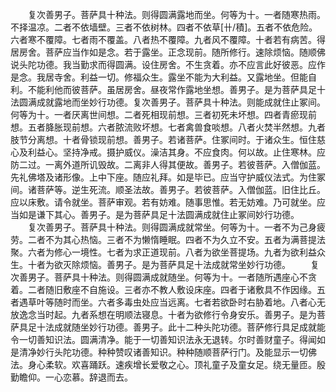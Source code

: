 <!-- { "loadSidebar": true } -->
　　复次善男子。菩萨具十种法。则得圆满露地而坐。何等为十。一者随寒热雨。不择温凉。二者不依墙壁。三者不依树林。四者不依草[卄/積]。五者不依危险。六者寒不覆障。七者雨不覆盖。八者热不覆障。九者风不覆障。十者若有病苦。得居房舍。菩萨应当作如是念。若于露坐。正念现前。随所修行。速除烦恼。随顺佛说头陀功德。我当勤求而得圆满。设住房舍。不生贪着。亦不应言此好彼恶。应作是念。我居寺舍。利益一切。修福众生。露坐不能为大利益。又露地坐。但能自利。不能利他而彼菩萨。虽居房舍。昼夜常作露地坐想。善男子。是为菩萨具足十法圆满成就露地而坐妙行功德。复次善男子。菩萨具十种法。则能成就住止冢间。何等为十。一者厌离世间想。二者死相现前想。三者初死未坏想。四者青瘀现前想。五者胮胀现前想。六者脓流败坏想。七者禽兽食啖想。八者火焚半然想。九者肢节分离想。十者骨锁现前想。善男子。若诸菩萨。住冢间时。于诸众生。恒住慈心及利益心。坚持净戒。摄护威仪。澡洁其身。不应食肉。何以故。止住寒林。应防二过。一离外道所讥毁故。二离非人得其便故。善男子。若彼菩萨。入僧伽蓝。先礼佛塔及诸形像。上中下座。随应礼拜。如是毕已。应当守护威仪法式。为住冢间。诸菩萨等。逆生死流。顺圣法故。善男子。若彼菩萨。入僧伽蓝。旧住比丘。应以床敷。请令就坐。菩萨审观。若有妨难。随事思惟。若无妨难。乃可就坐。应当如是谦下其心。善男子。是为菩萨具足十法圆满成就住止冢间妙行功德。
　　复次善男子。菩萨具十种法。则得圆满成就常坐。何等为十。一者不为己身疲劳。二者不为其心热恼。三者不为懒惰睡眠。四者不为久立不安。五者为满菩提法聚。六者为修心一境性。七者为求正道现前。八者为欲坐菩提场。九者为欲利益众生。十者为欲灭除烦恼。善男子。是为菩萨具足十法成就常坐妙行功德。
　　复次善男子。菩萨具十种法。则得圆满成就随坐。何等为十。一者随所遇座心不贪着。二者随旧敷座不自施设。三者亦不教人敷设床座。四者于诸敷具不作因缘。五者遇草叶等随时而坐。六者多毒虫处应当远离。七者若欲卧时右胁着地。八者心无放逸念当时起。九者系想在明顺法寝息。十者为欲修行令身安乐。善男子。是为菩萨具足十法成就随坐妙行功德。善男子。此十二种头陀功德。菩萨修行具足成就能令一切善知识法。圆满清净。能于一切善知识法永无退转。尔时善财童子。得闻如是清净妙行头陀功德。种种赞叹诸善知识。种种随顺菩萨行门。及能显示一切佛法。身心柔软。欢喜踊跃。速疾增长爱敬之心。顶礼童子及童女足。绕无量匝。殷勤瞻仰。一心恋慕。辞退而去。
